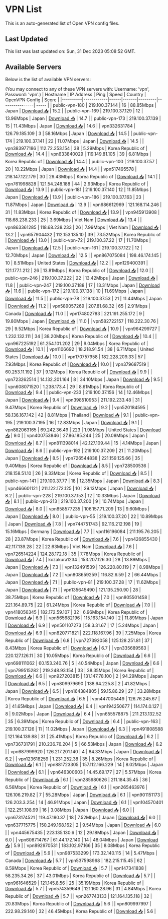 # VPN List

This is an auto-generated list of Open VPN config files.

## Last Updated

This list was last updated on: Sun, 31 Dec 2023 05:08:52 GMT.

## Available Servers

Below is the list of available VPN servers:

(You may connect to any of these VPN servers with: Username: 'vpn', Password: 'vpn'.)
| Hostname | IP Address | Ping | Speed | Country | OpenVPN Config | Score |
|----------|------------|------|-------|---------|----------------| ----- |
| public-vpn-180 | 219.100.37.144 | 16 | 88.85Mbps | Japan | [Download 📥](./configs/server_0_JP.ovpn) | 15.2 |
| public-vpn-169 | 219.100.37.129 | 12 | 13.96Mbps | Japan | [Download 📥](./configs/server_1_JP.ovpn) | 14.7 |
| public-vpn-173 | 219.100.37.139 | 15 | 11.43Mbps | Japan | [Download 📥](./configs/server_2_JP.ovpn) | 14.6 |
| vpn332631784 | 126.79.185.109 | 3 | 58.16Mbps | Japan | [Download 📥](./configs/server_3_JP.ovpn) | 14.5 |
| public-vpn-174 | 219.100.37.141 | 22 | 11.07Mbps | Japan | [Download 📥](./configs/server_4_JP.ovpn) | 14.5 |
| vpn383977186 | 112.72.253.154 | 38 | 5.29Mbps | Korea Republic of | [Download 📥](./configs/server_5_KR.ovpn) | 14.4 |
| vpn633840029 | 119.149.81.105 | 39 | 6.81Mbps | Korea Republic of | [Download 📥](./configs/server_6_KR.ovpn) | 14.4 |
| public-vpn-100 | 219.100.37.57 | 20 | 10.22Mbps | Japan | [Download 📥](./configs/server_7_JP.ovpn) | 14.4 |
| vpn517495578 | 218.147.122.179 | 30 | 29.43Mbps | Korea Republic of | [Download 📥](./configs/server_8_KR.ovpn) | 14.1 |
| vpn761998828 | 121.54.248.188 | 44 | 2.93Mbps | Korea Republic of | [Download 📥](./configs/server_9_KR.ovpn) | 13.9 |
| public-vpn-181 | 219.100.37.140 | 12 | 11.85Mbps | Japan | [Download 📥](./configs/server_10_JP.ovpn) | 13.9 |
| public-vpn-186 | 219.100.37.163 | 23 | 11.87Mbps | Japan | [Download 📥](./configs/server_11_JP.ovpn) | 13.9 |
| vpn686612969 | 121.168.114.246 | 31 | 11.83Mbps | Korea Republic of | [Download 📥](./configs/server_12_KR.ovpn) | 13.9 |
| vpn945913908 | 118.68.238.233 | 25 | 3.69Mbps | Viet Nam | [Download 📥](./configs/server_13_VN.ovpn) | 13.4 |
| vpn863361285 | 118.68.238.233 | 26 | 7.99Mbps | Viet Nam | [Download 📥](./configs/server_14_VN.ovpn) | 13.2 |
| vpn657904432 | 112.153.135.10 | 39 | 73.52Mbps | Korea Republic of | [Download 📥](./configs/server_15_KR.ovpn) | 13.0 |
| public-vpn-72 | 219.100.37.22 | 17 | 11.70Mbps | Japan | [Download 📥](./configs/server_16_JP.ovpn) | 12.5 |
| public-vpn-161 | 219.100.37.122 | 12 | 12.70Mbps | Japan | [Download 📥](./configs/server_17_JP.ovpn) | 12.5 |
| vpn867075084 | 198.46.174.145 | 10 | 8.51Mbps | United States | [Download 📥](./configs/server_18_US.ovpn) | 12.2 |
| vpn129400391 | 121.177.1.212 | 26 | 13.81Mbps | Korea Republic of | [Download 📥](./configs/server_19_KR.ovpn) | 12.0 |
| public-vpn-246 | 219.100.37.222 | 22 | 13.42Mbps | Japan | [Download 📥](./configs/server_20_JP.ovpn) | 11.8 |
| public-vpn-247 | 219.100.37.188 | 17 | 13.31Mbps | Japan | [Download 📥](./configs/server_21_JP.ovpn) | 11.6 |
| public-vpn-172 | 219.100.37.138 | 10 | 11.69Mbps | Japan | [Download 📥](./configs/server_22_JP.ovpn) | 11.5 |
| public-vpn-78 | 219.100.37.53 | 21 | 11.44Mbps | Japan | [Download 📥](./configs/server_23_JP.ovpn) | 11.2 |
| vpn589057269 | 207.81.68.32 | 65 | 2.91Mbps | Canada | [Download 📥](./configs/server_24_CA.ovpn) | 11.0 |
| vpn174802783 | 221.191.255.172 | 9 | 19.80Mbps | Japan | [Download 📥](./configs/server_25_JP.ovpn) | 11.0 |
| vpn582722157 | 118.222.30.76 | 29 | 9.52Mbps | Korea Republic of | [Download 📥](./configs/server_26_KR.ovpn) | 10.9 |
| vpn964299727 | 1.232.132.111 | 34 | 38.20Mbps | Korea Republic of | [Download 📥](./configs/server_27_KR.ovpn) | 10.4 |
| vpn967225192 | 61.254.101.202 | 29 | 9.04Mbps | Korea Republic of | [Download 📥](./configs/server_28_KR.ovpn) | 10.1 |
| vpn1106692 | 18.218.91.54 | 38 | 6.71Mbps | United States | [Download 📥](./configs/server_29_US.ovpn) | 10.0 |
| vpn170757958 | 182.228.209.33 | 57 | 7.93Mbps | Korea Republic of | [Download 📥](./configs/server_30_KR.ovpn) | 10.0 |
| vpn379687519 | 60.253.11.192 | 37 | 9.12Mbps | Korea Republic of | [Download 📥](./configs/server_31_KR.ovpn) | 9.9 |
| vpn723262514 | 14.132.201.164 | 8 | 34.10Mbps | Japan | [Download 📥](./configs/server_32_JP.ovpn) | 9.5 |
| vpn608071520 | 1.238.173.4 | 29 | 8.61Mbps | Korea Republic of | [Download 📥](./configs/server_33_KR.ovpn) | 9.4 |
| public-vpn-233 | 219.100.37.156 | 14 | 12.46Mbps | Japan | [Download 📥](./configs/server_34_JP.ovpn) | 9.4 |
| vpn398510953 | 211.192.233.48 | 31 | 9.47Mbps | Korea Republic of | [Download 📥](./configs/server_35_KR.ovpn) | 9.2 |
| vpn520184595 | 58.136.167.142 | 42 | 8.81Mbps | Thailand | [Download 📥](./configs/server_36_TH.ovpn) | 9.1 |
| public-vpn-195 | 219.100.37.195 | 16 | 12.83Mbps | Japan | [Download 📥](./configs/server_37_JP.ovpn) | 9.1 |
| vpn882063165 | 69.242.36.49 | 223 | 1.98Mbps | United States | [Download 📥](./configs/server_38_US.ovpn) | 9.0 |
| vpn400753846 | 27.86.185.244 | 25 | 20.08Mbps | Japan | [Download 📥](./configs/server_39_JP.ovpn) | 8.7 |
| vpn811398014 | 42.127.109.44 | 15 | 4.14Mbps | Japan | [Download 📥](./configs/server_40_JP.ovpn) | 8.6 |
| public-vpn-192 | 219.100.37.209 | 21 | 11.20Mbps | Japan | [Download 📥](./configs/server_41_JP.ovpn) | 8.5 |
| vpn726544838 | 221.159.125.66 | 35 | 9.40Mbps | Korea Republic of | [Download 📥](./configs/server_42_KR.ovpn) | 8.5 |
| vpn728500536 | 218.158.51.10 | 26 | 9.33Mbps | Korea Republic of | [Download 📥](./configs/server_43_KR.ovpn) | 8.5 |
| public-vpn-141 | 219.100.37.77 | 18 | 12.35Mbps | Japan | [Download 📥](./configs/server_44_JP.ovpn) | 8.3 |
| vpn466601121 | 211.122.172.125 | 10 | 29.13Mbps | Japan | [Download 📥](./configs/server_45_JP.ovpn) | 8.2 |
| public-vpn-228 | 219.100.37.153 | 12 | 10.33Mbps | Japan | [Download 📥](./configs/server_46_JP.ovpn) | 8.1 |
| public-vpn-213 | 219.100.37.200 | 9 | 10.74Mbps | Japan | [Download 📥](./configs/server_47_JP.ovpn) | 8.0 |
| vpn858577235 | 106.157.71.209 | 13 | 9.60Mbps | Japan | [Download 📥](./configs/server_48_JP.ovpn) | 8.0 |
| public-vpn-55 | 219.100.37.20 | 22 | 10.89Mbps | Japan | [Download 📥](./configs/server_49_JP.ovpn) | 7.8 |
| vpn744751743 | 92.116.212.198 | 19 | 15.16Mbps | Germany | [Download 📥](./configs/server_50_DE.ovpn) | 7.7 |
| vpn116196084 | 211.195.76.205 | 28 | 23.87Mbps | Korea Republic of | [Download 📥](./configs/server_51_KR.ovpn) | 7.6 |
| vpn426855430 | 42.117.139.28 | 22 | 22.63Mbps | Viet Nam | [Download 📥](./configs/server_52_VN.ovpn) | 7.6 |
| vpn726514224 | 124.28.172.18 | 35 | 7.78Mbps | Korea Republic of | [Download 📥](./configs/server_53_KR.ovpn) | 7.4 |
| kozakura1234 | 153.207.126.30 | 28 | 13.89Mbps | Japan | [Download 📥](./configs/server_54_JP.ovpn) | 7.3 |
| vpn132491539 | 126.220.80.119 | 7 | 8.98Mbps | Japan | [Download 📥](./configs/server_55_JP.ovpn) | 7.2 |
| vpn808659259 | 116.82.6.59 | 2 | 66.44Mbps | Japan | [Download 📥](./configs/server_56_JP.ovpn) | 7.1 |
| public-vpn-81 | 219.100.37.28 | 17 | 11.62Mbps | Japan | [Download 📥](./configs/server_57_JP.ovpn) | 7.1 |
| vpn135645490 | 121.135.250.90 | 28 | 38.75Mbps | Korea Republic of | [Download 📥](./configs/server_58_KR.ovpn) | 7.0 |
| vpn805501458 | 221.164.89.75 | 22 | 61.24Mbps | Korea Republic of | [Download 📥](./configs/server_59_KR.ovpn) | 7.0 |
| vpn418056345 | 182.172.59.107 | 32 | 6.96Mbps | Korea Republic of | [Download 📥](./configs/server_60_KR.ovpn) | 6.9 |
| vpn565682196 | 115.163.154.140 | 2 | 11.89Mbps | Japan | [Download 📥](./configs/server_61_JP.ovpn) | 6.9 |
| vpn501107273 | 58.3.31.67 | 17 | 5.24Mbps | Japan | [Download 📥](./configs/server_62_JP.ovpn) | 6.9 |
| vpn820771821 | 222.118.167.96 | 39 | 7.25Mbps | Korea Republic of | [Download 📥](./configs/server_63_KR.ovpn) | 6.8 |
| vpn727392058 | 125.128.251.81 | 37 | 8.43Mbps | Korea Republic of | [Download 📥](./configs/server_64_KR.ovpn) | 6.7 |
| vpn335689563 | 220.127.126.11 | 30 | 10.05Mbps | Korea Republic of | [Download 📥](./configs/server_65_KR.ovpn) | 6.6 |
| vpn698111062 | 60.153.240.76 | 5 | 40.54Mbps | Japan | [Download 📥](./configs/server_66_JP.ovpn) | 6.6 |
| vpn799515282 | 219.248.93.154 | 33 | 38.35Mbps | Korea Republic of | [Download 📥](./configs/server_67_KR.ovpn) | 6.6 |
| vpn927203815 | 131.147.78.100 | 2 | 94.29Mbps | Japan | [Download 📥](./configs/server_68_JP.ovpn) | 6.5 |
| vpn809979690 | 138.64.225.8 | 2 | 41.82Mbps | Japan | [Download 📥](./configs/server_69_JP.ovpn) | 6.5 |
| vpn164384805 | 59.15.86.29 | 27 | 33.28Mbps | Korea Republic of | [Download 📥](./configs/server_70_KR.ovpn) | 6.5 |
| vpn447005449 | 126.76.245.67 | 3 | 41.65Mbps | Japan | [Download 📥](./configs/server_71_JP.ovpn) | 6.4 |
| vpn194250677 | 114.174.0.127 | 8 | 9.02Mbps | Japan | [Download 📥](./configs/server_72_JP.ovpn) | 6.4 |
| vpn655578875 | 211.213.132.52 | 35 | 6.39Mbps | Korea Republic of | [Download 📥](./configs/server_73_KR.ovpn) | 6.4 |
| public-vpn-163 | 219.100.37.126 | 11 | 11.02Mbps | Japan | [Download 📥](./configs/server_74_JP.ovpn) | 6.3 |
| vpn491808588 | 121.164.139.88 | 31 | 25.41Mbps | Korea Republic of | [Download 📥](./configs/server_75_KR.ovpn) | 6.2 |
| vpn736731791 | 210.236.76.204 | 5 | 66.53Mbps | Japan | [Download 📥](./configs/server_76_JP.ovpn) | 6.2 |
| vpn687999920 | 126.217.201.140 | 4 | 84.33Mbps | Japan | [Download 📥](./configs/server_77_JP.ovpn) | 6.2 |
| vpn123618259 | 1.231.252.38 | 35 | 8.26Mbps | Korea Republic of | [Download 📥](./configs/server_78_KR.ovpn) | 6.1 |
| vpn881723305 | 157.112.166.229 | 14 | 8.02Mbps | Japan | [Download 📥](./configs/server_79_JP.ovpn) | 6.1 |
| vpn646300603 | 14.45.69.177 | 27 | 5.57Mbps | Korea Republic of | [Download 📥](./configs/server_80_KR.ovpn) | 6.1 |
| vpn285980626 | 211.184.35.45 | 36 | 6.56Mbps | Korea Republic of | [Download 📥](./configs/server_81_KR.ovpn) | 6.1 |
| vpn265463976 | 126.106.219.82 | 7 | 55.28Mbps | Japan | [Download 📥](./configs/server_82_JP.ovpn) | 6.1 |
| vpn901151173 | 126.203.3.254 | 14 | 46.91Mbps | Japan | [Download 📥](./configs/server_83_JP.ovpn) | 6.1 |
| vpn104570401 | 122.251.108.99 | 16 | 3.08Mbps | Japan | [Download 📥](./configs/server_84_JP.ovpn) | 6.0 |
| vpn673174521 | 119.47.180.37 | 18 | 7.52Mbps | Japan | [Download 📥](./configs/server_85_JP.ovpn) | 6.0 |
| vpn637715775 | 150.249.168.162 | 2 | 9.54Mbps | Japan | [Download 📥](./configs/server_86_JP.ovpn) | 6.0 |
| vpn445675435 | 223.135.130.6 | 12 | 29.18Mbps | Japan | [Download 📥](./configs/server_87_JP.ovpn) | 6.0 |
| vpn608714767 | 61.44.172.140 | 14 | 48.04Mbps | Japan | [Download 📥](./configs/server_88_JP.ovpn) | 5.9 |
| vpn892970531 | 183.102.97.166 | 35 | 8.08Mbps | Korea Republic of | [Download 📥](./configs/server_89_KR.ovpn) | 5.9 |
| vpn987533299 | 173.32.140.115 | 14 | 5.47Mbps | Canada | [Download 📥](./configs/server_90_CA.ovpn) | 5.7 |
| vpn537598968 | 182.215.115.45 | 62 | 8.59Mbps | Korea Republic of | [Download 📥](./configs/server_91_KR.ovpn) | 5.7 |
| vpn147341838 | 58.235.34.26 | 37 | 43.01Mbps | Korea Republic of | [Download 📥](./configs/server_92_KR.ovpn) | 5.7 |
| vpn961646529 | 121.145.8.56 | 25 | 35.19Mbps | Korea Republic of | [Download 📥](./configs/server_93_KR.ovpn) | 5.7 |
| vpn574359649 | 121.160.28.96 | 31 | 4.84Mbps | Korea Republic of | [Download 📥](./configs/server_94_KR.ovpn) | 5.7 |
| vpn267743133 | 121.164.135.118 | 32 | 20.83Mbps | Korea Republic of | [Download 📥](./configs/server_95_KR.ovpn) | 5.6 |
| vpn809997997 | 222.98.29.140 | 32 | 46.45Mbps | Korea Republic of | [Download 📥](./configs/server_96_KR.ovpn) | 5.6 |
